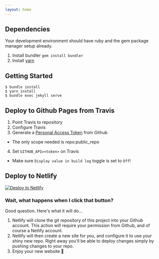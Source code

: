 ```yaml
---
layout: home
---
```

## Dependencies
Your development environment should have ruby and the gem package manager setup already.

1. Install bundler `gem install bundler`
2. Install [yarn](https://yarnpkg.com/en/docs/install)

## Getting Started

```
$ bundle install
$ yarn install
$ bundle exec jekyll serve
```

## Deploy to Github Pages from Travis
1. Point Travis to repository
2. Configure Travis
3. Generate a [Personal Access Token](https://github.com/settings/tokens) from Github
  - The only scope needed is repo:public_repo
4. Set `GITHUB_API=<token>` on Travis
  - Make sure `Display value in build log` toggle is set to `Off`!

## Deploy to Netlify  

[![Deploy to Netlify](https://www.netlify.com/img/deploy/button.svg)](https://app.netlify.com/start/deploy?repository=https://github.com/burden/jekyll-bulma-boilerplate)

### Wait, what happens when I click that button?

Good question. Here's what it will do...

1. Netlify will clone the git repository of this project into your Github account. This action will require your permission from Github, and of course a Netlify account. 
2. Netlify will then create a new site for you, and configure it to use your shiny new repo. Right away you'll be able to deploy changes simply by pushing changes to your repo.
3. Enjoy your new website 🎉
